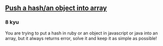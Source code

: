 <h2><a href=https://www.codewars.com/kata/527b3cd0492b6b15250060af/train/java target="_blank">Push a hash/an object into array</a></h2><h3>8 kyu</h3><p>You are trying to put a hash in ruby or an object in javascript or java into an array, but it always returns error, solve it and keep it as simple as possible!</p>